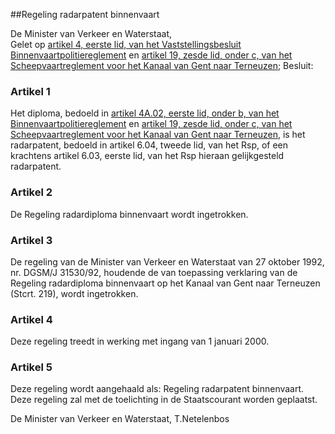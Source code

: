 <meta http-equiv='Content-Type' content='text/html; charset=utf-8' />

##Regeling radarpatent binnenvaart

De Minister van Verkeer en Waterstaat,  
Gelet op [artikel 4, eerste lid, van het Vaststellingsbesluit Binnenvaartpolitiereglement](../../../../../AMvB/vaststellingsbesluit/binnenvaartpolitiereglement/BWBR0003627/README.md) en [artikel 19, zesde lid, onder c, van het Scheepvaartreglement voor het Kanaal van Gent naar Terneuzen](../../../../../AMvB/scheepvaartreglement/voor/het/kanaal/van/gent/naar/terneuzen/BWBR0005315/README.md);
Besluit:    

### Artikel  1  

Het diploma, bedoeld in [artikel 4A.02, eerste lid, onder b, van het Binnenvaartpolitiereglement](../../../../../KB/binnenvaartpolitiereglement/BWBR0003628/README.md) en [artikel 19, zesde lid, onder c, van het Scheepvaartreglement voor het Kanaal van Gent naar Terneuzen](../../../../../AMvB/scheepvaartreglement/voor/het/kanaal/van/gent/naar/terneuzen/BWBR0005315/README.md), is het radarpatent, bedoeld in artikel 6.04, tweede lid, van het Rsp, of een krachtens artikel 6.03, eerste lid, van het Rsp hieraan gelijkgesteld radarpatent.  

### Artikel  2  

De Regeling radardiploma binnenvaart wordt ingetrokken.  

### Artikel  3  

De regeling van de Minister van Verkeer en Waterstaat van 27 oktober 1992, nr. DGSM/J 31530/92, houdende de van toepassing verklaring van de Regeling radardiploma binnenvaart op het Kanaal van Gent naar Terneuzen (Stcrt. 219), wordt ingetrokken.  

### Artikel  4  

Deze regeling treedt in werking met ingang van 1 januari 2000.  

### Artikel  5  

Deze regeling wordt aangehaald als: Regeling radarpatent binnenvaart.  
Deze regeling zal met de toelichting in de Staatscourant worden geplaatst.   

De 
Minister van Verkeer en Waterstaat, 
T.Netelenbos    
